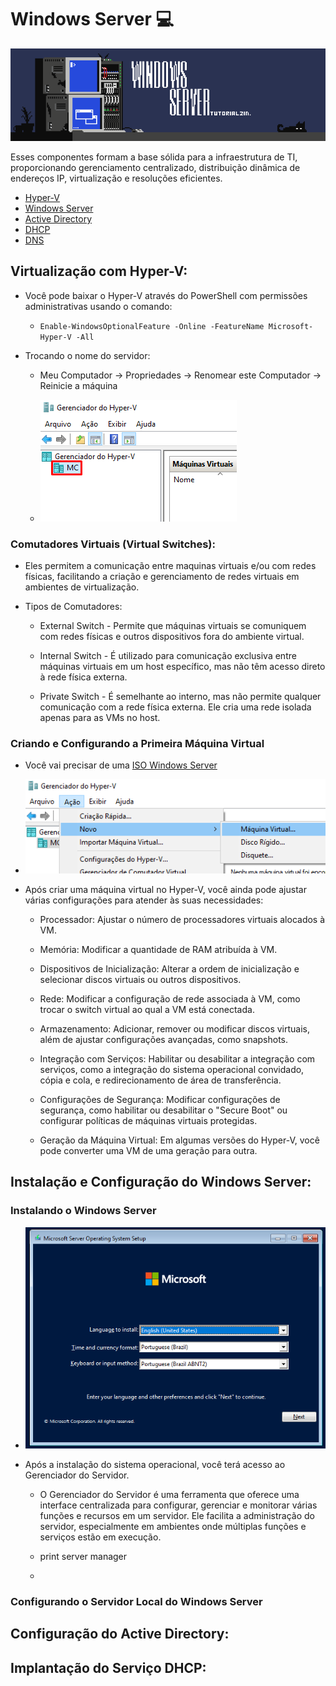 # Windows Server 💻

<a name="logo" href="https://www.artstation.com/matd2d"><img src="w-server.png" /></a>

Esses componentes formam a base sólida para a infraestrutura de TI, proporcionando gerenciamento centralizado, distribuição dinâmica de endereços IP, virtualização e resoluções eficientes.

* [Hyper-V](#Virtualização-com-Hyper-V)
* [Windows Server](#Instalação-e-Configuração-do-Windows-Server)
* [Active Directory](#Configuração-do-Active-Directory)
* [DHCP](#Implantação-do-Serviço-DHCP)
* [DNS](#Instalação-e-Configuração-do-Windows-Server)

## Virtualização com Hyper-V:
* Você pode baixar o Hyper-V através do PowerShell com permissões administrativas usando o comando:
  
  * `Enable-WindowsOptionalFeature -Online -FeatureName Microsoft-Hyper-V -All`
 
* Trocando o nome do servidor:
  
  * Meu Computador -> Propriedades -> Renomear este Computador -> Reinicie a máquina
  
   * <img src="p-nome.png" />
 
### Comutadores Virtuais (Virtual Switches):
* Eles permitem a comunicação entre maquinas virtuais e/ou com redes físicas, facilitando a criação e gerenciamento de redes virtuais em ambientes de virtualização.
  
* Tipos de Comutadores:
  
  * External Switch - Permite que máquinas virtuais se comuniquem com redes físicas e outros dispositivos fora do ambiente virtual.
    
  * Internal Switch - É utilizado para comunicação exclusiva entre máquinas virtuais em um host específico, mas não têm acesso direto à rede física externa.
    
  * Private Switch - É semelhante ao interno, mas não permite qualquer comunicação com a rede física externa. Ele cria uma rede isolada apenas para as VMs no host.

### Criando e Configurando a Primeira Máquina Virtual

*  Você vai precisar de uma [ISO Windows Server](https://www.microsoft.com/en-us/software-download/windowsinsiderpreviewserver?wa=wsignin1.0)

* <img src="p-vm.png" />

* Após criar uma máquina virtual no Hyper-V, você ainda pode ajustar várias configurações para atender às suas necessidades:
  
  * Processador: Ajustar o número de processadores virtuais alocados à VM.
    
  * Memória: Modificar a quantidade de RAM atribuída à VM.
    
  * Dispositivos de Inicialização: Alterar a ordem de inicialização e selecionar discos virtuais ou outros dispositivos.
    
  * Rede: Modificar a configuração de rede associada à VM, como trocar o switch virtual ao qual a VM está conectada.
    
  * Armazenamento: Adicionar, remover ou modificar discos virtuais, além de ajustar configurações avançadas, como snapshots.
    
  * Integração com Serviços: Habilitar ou desabilitar a integração com serviços, como a integração do sistema operacional convidado, cópia e cola, e redirecionamento de área de transferência.
    
  * Configurações de Segurança: Modificar configurações de segurança, como habilitar ou desabilitar o "Secure Boot" ou configurar políticas de máquinas virtuais protegidas.
    
  * Geração da Máquina Virtual: Em algumas versões do Hyper-V, você pode converter uma VM de uma geração para outra.

## Instalação e Configuração do Windows Server:

### Instalando o Windows Server
* <img src="wsi.png" />

* Após a instalação do sistema operacional, você terá acesso ao Gerenciador do Servidor.

  * O Gerenciador do Servidor é uma ferramenta que oferece uma interface centralizada para configurar, gerenciar e monitorar várias funções e recursos em um servidor. Ele facilita a administração do servidor, especialmente em ambientes onde múltiplas funções e serviços estão em execução.
 
  * print server manager
 
  * 
 
    

### Configurando o Servidor Local do Windows Server

## Configuração do Active Directory:

## Implantação do Serviço DHCP:
